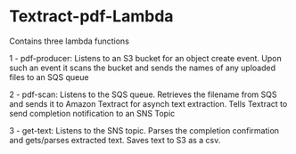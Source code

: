 # Textract-pdf-Lambda

Contains three lambda functions

1 - pdf-producer: Listens to an S3 bucket for an object create event. Upon such an event it scans the bucket and sends the names of any uploaded files to an SQS queue

2 - pdf-scan: Listens to the SQS queue. Retrieves the filename from SQS and sends it to Amazon Textract for asynch text extraction. Tells Textract to send completion notification to an SNS Topic

3 - get-text: Listens to the SNS topic. Parses the completion confirmation and gets/parses extracted text. Saves text to S3 as a csv.